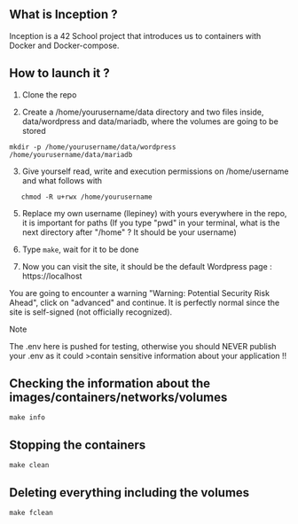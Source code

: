 ## What is Inception ?
Inception is a 42 School project that introduces us to containers with Docker and Docker-compose.


## How to launch it ?
1) Clone the repo

2) Create a /home/yourusername/data directory and two files inside, data/wordpress and data/mariadb, where the volumes are going to be stored
```
mkdir -p /home/yourusername/data/wordpress /home/yourusername/data/mariadb
```

3) Give yourself read, write and execution permissions on /home/username and what follows with
```
   chmod -R u+rwx /home/yourusername
```

5) Replace my own username (llepiney) with yours everywhere in the repo, it is important for paths
  (If you type "pwd" in your terminal, what is the next directory after "/home" ? It should be your username)
  
6) Type ```make```, wait for it to be done

7) Now you can visit the site, it should be the default Wordpress page :
   https://localhost

You are going to encounter a warning "Warning: Potential Security Risk Ahead", click on "advanced" and continue.
It is perfectly normal since the site is self-signed (not officially recognized).

>[!NOTE]
>The .env here is pushed for testing, otherwise you should NEVER publish your .env as it could >contain sensitive information about your application !!

## Checking the information about the images/containers/networks/volumes
```
make info
```

## Stopping the containers
```
make clean
```

## Deleting everything including the volumes
```
make fclean
```
